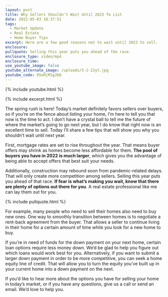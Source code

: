 ```yaml
---
layout: post
title: Why Sellers Shouldn't Wait Until 2023 To List
date: 2022-05-03 18:37:51
tags:
  - Market Update
  - Real Estate
  - Home Buyer Tips
excerpt: Here are a few good reasons not to wait until 2023 to sell.
enclosure:
pullquote: Selling this year puts you ahead of the race.
enclosure_type: video/mp4
enclosure_time:
use_youtube_image: false
youtube_alternate_image: /uploads/5-2-22yt.jpg
youtube_code: OSoRjM1gJbQ
---
```

{% include youtube.html %}

{% include excerpt.html %}

The spring rush is here\! Today’s market definitely favors sellers over buyers, so if you’re on the fence about listing your home, I’m here to tell you that now is the time to act. I don’t have a crystal ball to tell me the future of where the market’s going to go next year, but I do know that right now is an excellent time to sell. Today I’ll share a few tips that will show you why you shouldn’t wait until next year.

First, mortgage rates are set to rise throughout the year. That means buyer offers may shrink as homes become less affordable for them. **The pool of buyers you have in 2022 is much larger**, which gives you the advantage of being able to accept offers that best suit your needs.

Additionally, construction may rebound soon from pandemic-related delays. That will only create more competition among sellers. Selling this year puts you ahead of that race. **If fear is what’s making you wait, know that there are plenty of options out there for you**. A real estate professional like me can lay them out for you.

{% include pullquote.html %}

For example, many people who need to sell their homes also need to buy new ones. One way to smoothly transition between homes is to negotiate a rent-back agreement from the buyer. That allows a seller to continue living in their home for a certain amount of time while you look for a new home to buy.

If you’re in need of funds for the down payment on your next home, certain loan options require less money down. We’d be glad to help you figure out which loans would work best for you. Alternatively, if you want to submit a larger down payment in order to be more competitive, you can seek a home equity line of credit. That will allow you to turn the equity you’ve built up in your current home into a down payment on the next.

If you’d like to hear more about the options you have for selling your home in today’s market, or if you have any questions, give us a call or send an email. We’d love to help you.
